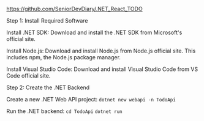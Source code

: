 https://github.com/SeniorDevDiary/.NET_React_TODO

Step 1: Install Required Software

Install .NET SDK:
Download and install the .NET SDK from Microsoft's official site.

Install Node.js:
Download and install Node.js from Node.js official site. This includes npm, the Node.js package manager.

Install Visual Studio Code:
Download and install Visual Studio Code from VS Code official site.

Step 2: Create the .NET Backend

Create a new .NET Web API project:
`dotnet new webapi -n TodoApi`

Run the .NET backend:
`cd TodoApi`
`dotnet run`
